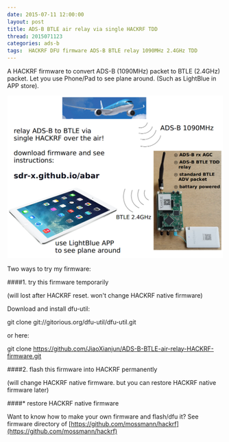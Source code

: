 ```yaml
---
date: 2015-07-11 12:00:00
layout: post
title: ADS-B BTLE air relay via single HACKRF TDD
thread: 2015071123
categories: ads-b
tags:  HACKRF DFU firmware ADS-B BTLE relay 1090MHz 2.4GHz TDD
---
```


A HACKRF firmware to convert ADS-B (1090MHz) packet to BTLE (2.4GHz) packet. Let you use Phone/Pad to see plane around. (Such as LightBlue in APP store).

![](../media/adsb-btle-air-relay.png)

Two ways to try my firmware:

####1. try this firmware temporarily

(will lost after HACKRF reset. won't change HACKRF native firmware)

Download and install dfu-util:

  git clone git://gitorious.org/dfu-util/dfu-util.git

or here:

  git clone https://github.com/JiaoXianjun/ADS-B-BTLE-air-relay-HACKRF-firmware.git

####2. flash this firmware into HACKRF permanently

(will change HACKRF native firmware. but you can restore HACKRF native firmware later)

####* restore HACKRF native firmware


Want to know how to make your own firmware and flash/dfu it? See firmware directory of [https://github.com/mossmann/hackrf](https://github.com/mossmann/hackrf)

